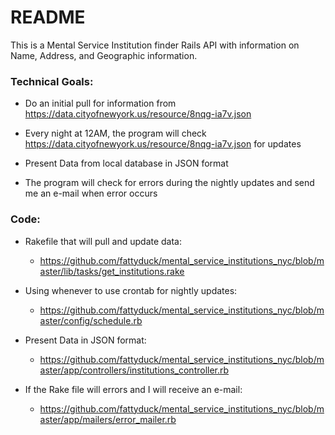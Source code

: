 # README

This is a Mental Service Institution finder Rails API with information on Name, Address, and Geographic information. 

### Technical Goals:

* Do an initial pull for information from https://data.cityofnewyork.us/resource/8nqg-ia7v.json

* Every night at 12AM, the program will check https://data.cityofnewyork.us/resource/8nqg-ia7v.json for updates

* Present Data from local database in JSON format 

* The program will check for errors during the nightly updates and send me an e-mail when error occurs


### Code:

* Rakefile that will pull and update data:
  * https://github.com/fattyduck/mental_service_institutions_nyc/blob/master/lib/tasks/get_institutions.rake

* Using whenever to use crontab for nightly updates:
  * https://github.com/fattyduck/mental_service_institutions_nyc/blob/master/config/schedule.rb
  
* Present Data in JSON format:
  * https://github.com/fattyduck/mental_service_institutions_nyc/blob/master/app/controllers/institutions_controller.rb

* If the Rake file will errors and I will receive an e-mail:
  *  https://github.com/fattyduck/mental_service_institutions_nyc/blob/master/app/mailers/error_mailer.rb
